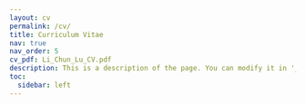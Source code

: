 ```yaml
---
layout: cv
permalink: /cv/
title: Curriculum Vitae
nav: true
nav_order: 5
cv_pdf: Li_Chun_Lu_CV.pdf
description: This is a description of the page. You can modify it in '_pages/cv.md'. You can also change or remove the top pdf download button.
toc:
  sidebar: left
---
```

